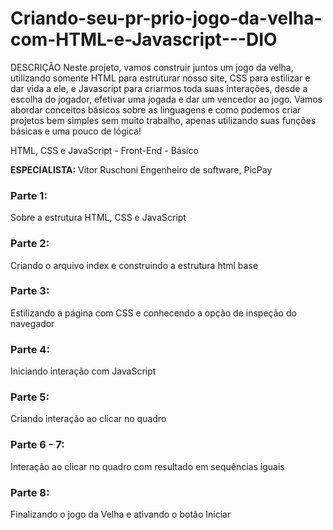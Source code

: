 # Criando-seu-pr-prio-jogo-da-velha-com-HTML-e-Javascript---DIO
DESCRIÇÃO Neste projeto, vamos construir juntos um jogo da velha, utilizando somente HTML para estruturar nosso site,
CSS para estilizar e dar vida a ele, e Javascript para criarmos toda suas interações, desde a escolha do jogador, efetivar 
uma jogada e dar um vencedor ao jogo. Vamos abordar conceitos básicos sobre as linguagens e como podemos criar projetos bem 
simples sem muito trabalho, apenas utilizando suas funções básicas e uma pouco de lógica! 

HTML, CSS e JavaScript - Front-End - Básico 

**ESPECIALISTA:**  Vitor Ruschoni Engenheiro de software, PicPay

### Parte 1:

Sobre a estrutura HTML, CSS e JavaScript

### Parte 2: 

Criando o arquivo index e construindo a estrutura html base

### Parte 3:

Estilizando a página com CSS e conhecendo a opção de inspeção do navegador

### Parte 4:

Iniciando interação com JavaScript

### Parte 5:

Criando interação ao clicar no quadro 

### Parte 6 - 7:

Interação ao clicar no quadro com resultado em sequências iguais

### Parte 8:

Finalizando o jogo da Velha e ativando o botão Iniciar
